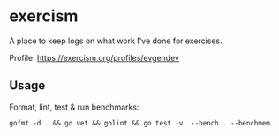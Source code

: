 # exercism

A place to keep logs on what work I've done for exercises.

Profile: https://exercism.org/profiles/evgendev

## Usage

Format, lint, test & run benchmarks:
```shell script
gofmt -d . && go vet && golint && go test -v  --bench . --benchmem 
```
